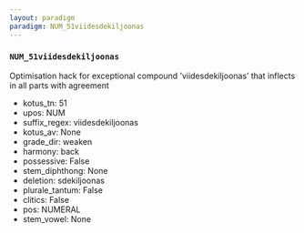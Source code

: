 ```yaml
---
layout: paradigm
paradigm: NUM_51viidesdekiljoonas
---
```

### ` NUM_51viidesdekiljoonas `

Optimisation hack for exceptional compound ’viidesdekiljoonas’ that inflects in all parts with agreement
* kotus_tn: 51
* upos: NUM
* suffix_regex: viidesdekiljoonas
* kotus_av: None
* grade_dir: weaken
* harmony: back
* possessive: False
* stem_diphthong: None
* deletion: sdekiljoonas
* plurale_tantum: False
* clitics: False
* pos: NUMERAL
* stem_vowel: None
